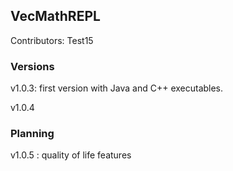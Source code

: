 ## VecMathREPL

Contributors:
Test15
### Versions
v1.0.3: first version with Java and C++ executables.

v1.0.4

### Planning

v1.0.5 : quality of life features
